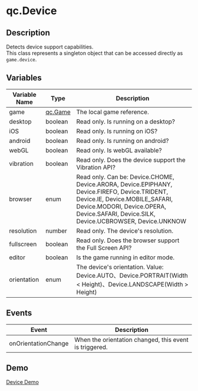 # qc.Device

## Description
Detects device support capabilities.  
This class represents a singleton object that can be accessed directly as `game.device`.  

## Variables
| Variable Name | Type  | Description |
| ------------- |-------------|-------------|
| game | [qc.Game](../game/README.md) | The local game reference. |
| desktop | boolean | Read only. Is running on a desktop? |
| iOS | boolean | Read only. Is running on iOS? |
| android | boolean | Read only. Is running on android? |
| webGL | boolean | Read only. Is webGL available? |
| vibration | boolean | Read only. Does the device support the Vibration API? |
| browser | enum | Read only. Can be: Device.CHOME, Device.ARORA, Device.EPIPHANY, Device.FIREFO, Device.TRIDENT, Device.IE, Device.MOBILE_SAFARI, Device.MODORI, Device.OPERA, Device.SAFARI, Device.SILK, Device.UCBROWSER, Device.UNKNOW |
| resolution | number | Read only. The device's resolution. |
| fullscreen | boolean | Read only. Does the browser support the Full Screen API? |
| editor | boolean | Is the game running in editor mode. |
| orientation | enum | The device's orientation. Value: Device.AUTO、Device.PORTRAIT(Width < Height)、Device.LANDSCAPE(Width > Height) |

## Events
| Event | Description |
| ------------- |-------------|
| onOrientationChange |  When the orientation changed, this event is triggered. |

## Demo
[Device Demo](http://engine.qiciengine.com/demo/misc/device/index.html)